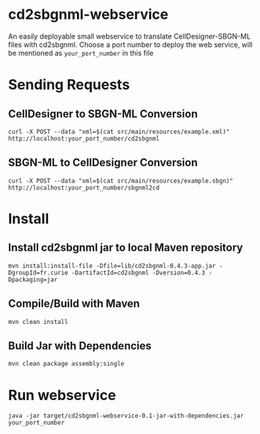 # cd2sbgnml-webservice
An easily deployable small webservice to translate CellDesigner-SBGN-ML files with cd2sbgnml. Choose a port number to deploy the web service, will be mentioned as ```your_port_number``` in this file

# Sending Requests
## CellDesigner to SBGN-ML Conversion
```
curl -X POST --data "xml=$(cat src/main/resources/example.xml)" http://localhost:your_port_number/cd2sbgnml
```
## SBGN-ML to CellDesigner Conversion
```
curl -X POST --data "xml=$(cat src/main/resources/example.sbgn)" http://localhost:your_port_number/sbgnml2cd
```

# Install 
## Install cd2sbgnml jar to local Maven repository
```
mvn install:install-file -Dfile=lib/cd2sbgnml-0.4.3-app.jar -DgroupId=fr.curie -DartifactId=cd2sbgnml -Dversion=0.4.3 -Dpackaging=jar
```

## Compile/Build with Maven
```
mvn clean install
```

## Build Jar with Dependencies 
```
mvn clean package assembly:single
```

# Run webservice
```
java -jar target/cd2sbgnml-webservice-0.1-jar-with-dependencies.jar your_port_number
```
